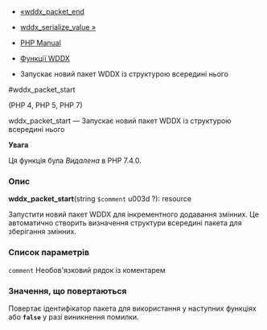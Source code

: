 - [«wddx_packet_end](function.wddx-packet-end.md)
- [wddx_serialize_value »](function.wddx-serialize-value.md)

- [PHP Manual](index.md)
- [Функції WDDX](ref.wddx.md)
- Запускає новий пакет WDDX із структурою всередині нього

#wddx_packet_start

(PHP 4, PHP 5, PHP 7)

wddx_packet_start — Запускає новий пакет WDDX із структурою всередині нього

**Увага**

Ця функція була *Видалена* в PHP 7.4.0.

### Опис

**wddx_packet_start**(string `$comment` u003d ?): resource

Запустити новий пакет WDDX для інкрементного додавання змінних. Це
автоматично створить визначення структури всередині пакета для зберігання
змінних.

### Список параметрів

`comment`
Необов'язковий рядок із коментарем

### Значення, що повертаються

Повертає ідентифікатор пакета для використання у наступних функціях
або **`false`** у разі виникнення помилки.

